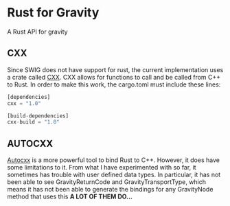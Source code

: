 # Rust for Gravity

A Rust API for gravity

## CXX

Since SWIG does not have support for rust, the current implementation uses a crate called [CXX](https://cxx.rs). CXX allows for functions to call and be called from C++ to Rust. In order to make this work, the cargo.toml must include these lines:

```Rust
[dependencies]
cxx = "1.0"

[build-dependencies]
cxx-build = "1.0"
```

## AUTOCXX
[Autocxx](https://google.github.io/autocxx/index.html) is a more powerful tool to bind Rust to C++. However, it does have some limitations to it. From what I have experimented with so far, it sometimes has trouble with user defined data types. In particular, it has not been able to see GravityReturnCode and GravityTransportType, which means it has not been able to generate the bindings for any GravityNode method that uses this **A LOT OF THEM DO...**